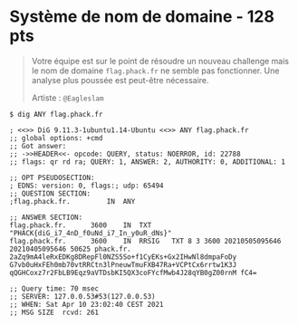 # Système de nom de domaine - 128 pts		

> Votre équipe est sur le point de résoudre un nouveau challenge mais le nom de domaine `flag.phack.fr` ne semble pas fonctionner. Une analyse plus poussée est peut-être nécessaire. 
>
>  Artiste : `@Eagleslam`

```
$ dig ANY flag.phack.fr

; <<>> DiG 9.11.3-1ubuntu1.14-Ubuntu <<>> ANY flag.phack.fr
;; global options: +cmd
;; Got answer:
;; ->>HEADER<<- opcode: QUERY, status: NOERROR, id: 22788
;; flags: qr rd ra; QUERY: 1, ANSWER: 2, AUTHORITY: 0, ADDITIONAL: 1

;; OPT PSEUDOSECTION:
; EDNS: version: 0, flags:; udp: 65494
;; QUESTION SECTION:
;flag.phack.fr.			IN	ANY

;; ANSWER SECTION:
flag.phack.fr.		3600	IN	TXT	"PHACK{diG_i7_4nD_f0uNd_i7_In_y0uR_dNs}"
flag.phack.fr.		3600	IN	RRSIG	TXT 8 3 3600 20210505095646 20210405095646 50625 phack.fr. 2aZq9mA4leRxEDKg8DRepFl0NZS5So+f1CyEKs+Gx2IHwNl8dmpaFoDy G7vb0uHxFEh0mb70vtRRCtn3lPneuwTmuFXB47Ra+VCPtCx6rrtw1K3J qQGHCoxz7r2FbLB9Eqz9aVTDsbKI5QX3coFYcfMwb4J28qYB0gZ00rnM fC4=

;; Query time: 70 msec
;; SERVER: 127.0.0.53#53(127.0.0.53)
;; WHEN: Sat Apr 10 23:02:40 CEST 2021
;; MSG SIZE  rcvd: 261
```

